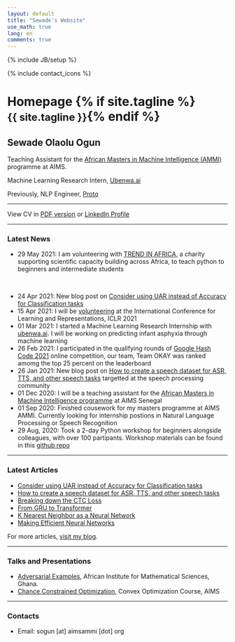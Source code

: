 ```yaml
---
layout: default
title: "Sewade's Website"
use_math: true
lang: en
comments: true
---
```

{% include JB/setup %}
<div class="page-header">
  <div class="pull-right">
    {% include contact_icons %}
  </div>
  <h1>
    Homepage
    {% if site.tagline %}<br/><small>{{ site.tagline }}</small>{% endif %}
  </h1>
</div>


<style>
img {
  display: block;
  margin-left: auto;
  margin-right: auto;
  width: 50%;
  border-radius: 50%;
}
</style>

<!-- <img src="/img/main/sewade.jpg" class="center" style="width:100px"> -->
## Sewade Olaolu Ogun

Teaching Assistant for the [African Masters in Machine Intelligence (AMMI)](https://aimsammi.org/) programme at AIMS.

Machine Learning Research Intern, [Ubenwa.ai](http://ubenwa.ai/)

Previously, NLP Engineer, [Proto](https://www.proto.cx/)

---

View CV in [PDF version](/archive/SewadeOgunCV.pdf)  or [LinkedIn Profile](https://www.linkedin.com/in/sewade-ogun/)

---

### Latest News

- 29 May 2021: I am volunteering with [TREND IN AFRICA](https://trendinafrica.org/), a charity supporting scientific capacity building across Africa, to teach python to beginners and intermediate students
<br />

- 24 Apr 2021: New blog post on [Consider using UAR instead of Accuracy for Classification tasks](https://ogunlao.github.io/blog/2021/04/24/consider_uar_accuracy.html)
- 15 Apr 2021: I will be [volunteering](https://iclr.cc/Conferences/2021/Volunteers) at the International Conference for Learning and Representations, ICLR 2021
- 01 Mar 2021: I started a Machine Learning Research Internship with [ubenwa.ai](http://ubenwa.ai/). I will be working on predicting infant asphyxia through machine learning
- 26 Feb 2021: I participated in the qualifying rounds of [Google Hash Code 2021](https://hashcodejudge.withgoogle.com/) online competition, our team, Team OKAY was ranked amomg the top 25 percent on the leaderboard
- 26 Jan 2021: New blog post on [How to create a speech dataset for ASR, TTS, and other speech tasks](https://ogunlao.github.io/blog/2021/01/26/how-to-create-speech-dataset.html) targetted at the speech processing community
- 01 Dec 2020: I will be a teaching assistant for the [African Masters in Machine Intelligence programme](https://aimsammi.org/) at AIMS Senegal
- 01 Sep 2020: Finished cousework for my masters programme at AIMS AMMI. Currently looking for internship postions in Natural Language Processing or Speech Recognition
- 29 Aug, 2020: Took a 2-day Python workshop for beginners alongside colleagues, with over 100 partipants. Workshop materials can be found in this [github repo](https://github.com/WPSYG/Python-2-day-workshop)

---

### Latest Articles

- [Consider using UAR instead of Accuracy for Classification tasks](https://ogunlao.github.io/blog/2021/04/24/consider_uar_accuracy.html)
- [How to create a speech dataset for ASR, TTS, and other speech tasks](https://ogunlao.github.io/blog/2021/01/26/how-to-create-speech-dataset.html)
- [Breaking down the CTC Loss](https://ogunlao.github.io/blog/2020/07/17/breaking-down-ctc-loss.html)
- [From GRU to Transformer](https://ogunlao.github.io/blog/2020/06/12/from_gru_to_transformer.html)
- [K Nearest Neighbor as a Neural Network](https://ogunlao.github.io/2020/05/23/knn-as-a-neural-network.html)
- [Making Efficient Neural Networks](https://ogunlao.github.io/2020/04/19/making_efficient_neural_networks.html)

For more articles, [visit my blog](https://ogunlao.github.io/archive/index.html).

---

### Talks and Presentations

- [Adversarial Examples](https://github.com/ogunlao/adversarial-example-presentation/blob/master/AdversarialExamples.pdf), African Institute for Mathematical Sciences, Ghana.
- [Chance Constrained Optimization](https://drive.google.com/file/d/1Z9-7nmAwEFTz7bUu_I3oRpGWdZA3wYTE/view?usp=sharing), Convex Optimization Course, AIMS

---

### Contacts
<!-- - Phone: (+233) 20 075 1986 (Ghana) / (+254) 79 583 5461 (Kenya) -->
- Email: sogun [at] aimsammi [dot] org